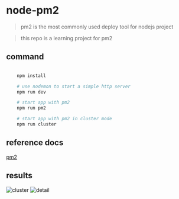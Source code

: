 # node-pm2

> pm2 is the most commonly used deploy tool for nodejs project

> this repo is a learning project for pm2

## command

```bash

    npm install

    # use nodemon to start a simple http server
    npm run dev

    # start app with pm2
    npm run pm2

    # start app with pm2 in cluster mode
    npm run cluster
```

## reference docs

[pm2](http://pm2.keymetrics.io/docs/usage/process-management/)

## results
![cluster]()
![detail]()
